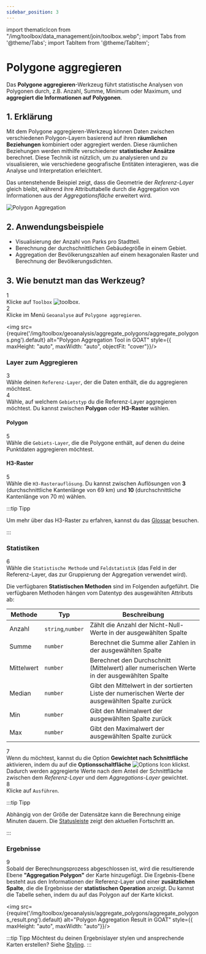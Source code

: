 ```yaml
---
sidebar_position: 3
---
```


import thematicIcon from "/img/toolbox/data_management/join/toolbox.webp";
import Tabs from '@theme/Tabs';
import TabItem from '@theme/TabItem';


# Polygone aggregieren

Das **Polygone aggregieren**-Werkzeug führt statistische Analysen von Polygonen durch, z.B. Anzahl, Summe, Minimum oder Maximum, und **aggregiert die Informationen auf Polygonen**.

## 1. Erklärung

Mit dem Polygone aggregieren-Werkzeug können Daten zwischen verschiedenen Polygon-Layern basierend auf ihren **räumlichen Beziehungen** kombiniert oder aggregiert werden. Diese räumlichen Beziehungen werden mithilfe verschiedener **statistischer Ansätze** berechnet. Diese Technik ist nützlich, um zu analysieren und zu visualisieren, wie verschiedene geografische Entitäten interagieren, was die Analyse und Interpretation erleichtert.

Das untenstehende Beispiel zeigt, dass die Geometrie der *Referenz-Layer* gleich bleibt, während ihre Attributtabelle durch die Aggregation von Informationen aus der *Aggregationsfläche* erweitert wird.

<div style={{ display: 'flex', flexDirection: 'column', alignItems: 'center'}}>
  <img src={require('/img/toolbox/geoanalysis/aggregate_polygons/polygon_aggregation.png').default} alt="Polygon Aggregation" style={{ maxHeight: "auto", maxWidth: "auto", objectFit: "cover"}}/>
</div> 

## 2. Anwendungsbeispiele

- Visualisierung der Anzahl von Parks pro Stadtteil.
- Berechnung der durchschnittlichen Gebäudegröße in einem Gebiet.
- Aggregation der Bevölkerungszahlen auf einem hexagonalen Raster und Berechnung der Bevölkerungsdichten.

## 3. Wie benutzt man das Werkzeug?

<div class="step">
  <div class="step-number">1</div>
  <div class="content">Klicke auf <code>Toolbox</code> <img src={thematicIcon} alt="toolbox" style={{width: "25px"}}/>. </div>
</div>

<div class="step">
  <div class="step-number">2</div>
  <div class="content">Klicke im Menü <code>Geoanalyse</code> auf <code>Polygone aggregieren</code>.</div>
</div>

<img src={require('/img/toolbox/geoanalysis/aggregate_polygons/aggregate_polygons.png').default} alt="Polygon Aggregation Tool in GOAT" style={{ maxHeight: "auto", maxWidth: "auto", objectFit: "cover"}}/>

### Layer zum Aggregieren

<div class="step">
  <div class="step-number">3</div>
  <div class="content">Wähle deinen <code>Referenz-Layer</code>, der die Daten enthält, die du aggregieren möchtest.</div>
</div>

<div class="step">
  <div class="step-number">4</div>
  <div class="content">Wähle, auf welchem <code>Gebietstyp</code> du die Referenz-Layer aggregieren möchtest. Du kannst zwischen <b>Polygon</b> oder <b>H3-Raster</b> wählen.</div>
</div>

<Tabs>
  <TabItem value="Polygon" label="Polygon" default className="tabItemBox">

 #### Polygon

<div class="step">
  <div class="step-number">5</div>
  <div class="content">Wähle die <code>Gebiets-Layer</code>, die die Polygone enthält, auf denen du deine Punktdaten aggregieren möchtest.</div>
</div>

  </TabItem>
  <TabItem value="H3 Grid" label="H3-Raster" className="tabItemBox">

 #### H3-Raster

 <div class="step">
  <div class="step-number">5</div>
  <div class="content">Wähle die <code>H3-Rasterauflösung</code>. Du kannst zwischen Auflösungen von <b>3</b> (durchschnittliche Kantenlänge von 69 km) und <b>10</b> (durchschnittliche Kantenlänge von 70 m) wählen.</div>
</div>

:::tip Tipp

Um mehr über das H3-Raster zu erfahren, kannst du das [Glossar](../../further_reading/glossary#H3-grid) besuchen.

:::

  </TabItem>
</Tabs>

### Statistiken

<div class="step">
  <div class="step-number">6</div>
  <div class="content">Wähle die <code>Statistische Methode</code> und <code>Feldstatistik</code> (das Feld in der Referenz-Layer, das zur Gruppierung der Aggregation verwendet wird).</div>
</div>

Die verfügbaren **Statistischen Methoden** sind im Folgenden aufgeführt. Die verfügbaren Methoden hängen vom Datentyp des ausgewählten Attributs ab:

| Methode | Typ | Beschreibung |
| -------|------| ------------|
| Anzahl | `string`,`number`    | Zählt die Anzahl der Nicht-Null-Werte in der ausgewählten Spalte|
| Summe  | `number`   | Berechnet die Summe aller Zahlen in der ausgewählten Spalte|
| Mittelwert | `number`   | Berechnet den Durchschnitt (Mittelwert) aller numerischen Werte in der ausgewählten Spalte|
| Median | `number`   | Gibt den Mittelwert in der sortierten Liste der numerischen Werte der ausgewählten Spalte zurück|
| Min    | `number`   | Gibt den Minimalwert der ausgewählten Spalte zurück|
| Max    | `number`   | Gibt den Maximalwert der ausgewählten Spalte zurück|

<div class="step">
  <div class="step-number">7</div>
  <div class="content">Wenn du möchtest, kannst du die Option <b>Gewichtet nach Schnittfläche</b> aktivieren, indem du auf die <b>Optionsschaltfläche</b> <img src={require('/img/map/styling/options_icon.png').default} alt="Options Icon" style={{ maxHeight: "25px", maxWidth: "25px", objectFit: "cover"}}/> klickst. Dadurch werden aggregierte Werte nach dem Anteil der Schnittfläche zwischen dem <i>Referenz-Layer</i> und dem <i>Aggregations-Layer</i> gewichtet.</div>
</div>

<div class="step">
  <div class="step-number">8</div>
  <div class="content">Klicke auf <code>Ausführen</code>.</div>
</div>

:::tip Tipp

Abhängig von der Größe der Datensätze kann die Berechnung einige Minuten dauern. Die [Statusleiste](../../workspace/home#status-bar) zeigt den aktuellen Fortschritt an.

:::

### Ergebnisse

<div class="step">
  <div class="step-number">9</div>
  <div class="content">Sobald der Berechnungsprozess abgeschlossen ist, wird die resultierende Ebene <b>"Aggregation Polygon"</b> der Karte hinzugefügt. Die Ergebnis-Ebene besteht aus den Informationen der Referenz-Layer und einer <b>zusätzlichen Spalte</b>, die die Ergebnisse der <b>statistischen Operation</b> anzeigt. Du kannst die Tabelle sehen, indem du auf das Polygon auf der Karte klickst.</div>
</div>

<img src={require('/img/toolbox/geoanalysis/aggregate_polygons/aggregate_polygons_result.png').default} alt="Polygon Aggregation Result in GOAT" style={{ maxHeight: "auto", maxWidth: "auto"}}/>

:::tip Tipp
Möchtest du deinen Ergebnislayer stylen und ansprechende Karten erstellen? Siehe [Styling](../../map/layer_style/styling).
:::

